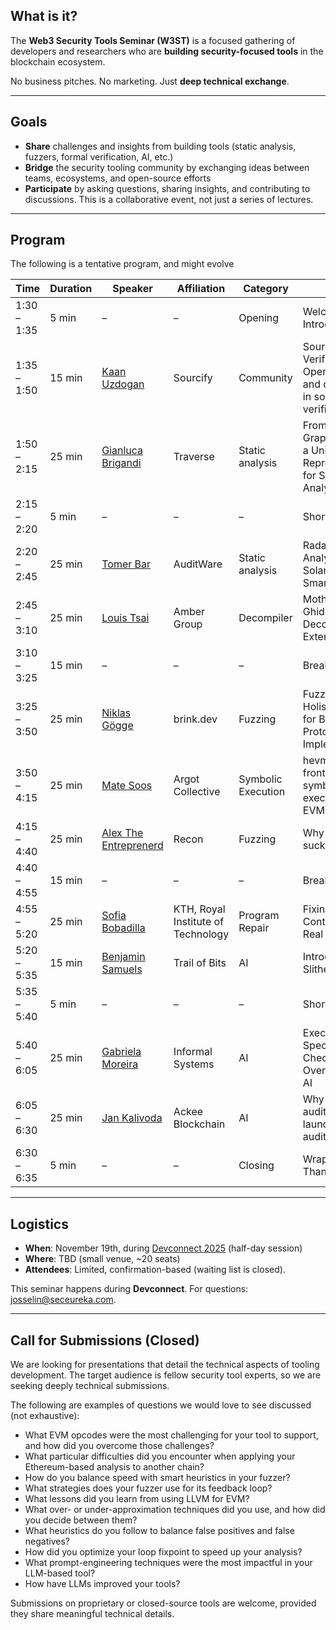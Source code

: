 ## What is it?

The **Web3 Security Tools Seminar (W3ST)** is a focused gathering of developers and researchers who are **building security-focused tools** in the blockchain ecosystem.

No business pitches. No marketing. Just **deep technical exchange**.

---

## Goals

- **Share** challenges and insights from building tools (static analysis, fuzzers, formal verification, AI, etc.)  
- **Bridge** the security tooling community by exchanging ideas between teams, ecosystems, and open-source efforts  
- **Participate** by asking questions, sharing insights, and contributing to discussions. This is a collaborative event, not just a series of lectures.  

---

## Program

The following is a tentative program, and might evolve

| Time | Duration | Speaker | Affiliation | Category | Talk |
|------|-----------|----------|--------------|-----------|------|
| 1:30 – 1:35 | 5 min | – | – | Opening | Welcome & Introduction |
| 1:35 – 1:50 | 15 min | [Kaan Uzdogan](https://x.com/kaanuzdogan) | Sourcify | Community | Sourcify and Verifier Alliance: Open-source and open-data in source-code verification |
| 1:50 – 2:15 | 25 min | [Gianluca Brigandi](https://x.com/gbrigandi) | Traverse | Static analysis | From Code to Graph: Building a Universal Representation for Solidity Analysis |
| 2:15 – 2:20 | 5 min | – | – | – | Short break |
| 2:20 – 2:45 | 25 min | [Tomer Bar](https://x.com/forefy) | AuditWare | Static analysis | Radar – a Static Analyzer for Solana and Rust Smart Contracts |
| 2:45 – 3:10 | 25 min | [Louis Tsai](https://x.com/0xlouistsai) | Amber Group | Decompiler | Mothra: A Ghidra EVM Decompiler Extension |
| 3:10 – 3:25 | 15 min | – | – | – | Break #1 |
| 3:25 – 3:50 | 25 min | [Niklas Gögge](https://x.com/dergoegge) | brink.dev | Fuzzing | Fuzzamoto: Holistic Fuzzing for Bitcoin Protocol Implementations |
| 3:50 – 4:15 | 25 min | [Mate Soos](https://x.com/SoosMate) | Argot Collective | Symbolic Execution | hevm, new frontiers in symbolic execution of EVM bytecode |
| 4:15 – 4:40 | 25 min | [Alex The Entreprenerd](https://x.com/GalloDaSballo) | Recon | Fuzzing | Why fuzzing still sucks |
| 4:40 – 4:55 | 15 min | – | – | – | Break #2 |
| 4:55 – 5:20 | 25 min | [Sofia Bobadilla](https://x.com/BobadillaPSofia) | KTH, Royal Institute of Technology | Program Repair | Fixing Smart Contracts, For Real |
| 5:20 – 5:35 | 15 min | [Benjamin Samuels](https://x.com/thebensams) | Trail of Bits | AI | Introducing Slither MCP |
| 5:35 – 5:40 | 5 min | – | – | – | Short break |
| 5:40 – 6:05 | 25 min | [Gabriela Moreira](https://x.com/bugarela) | Informal Systems | AI | Executable Specs as Reality Checks for Overconfident AI |
| 6:05 – 6:30 | 25 min | [Jan Kalivoda](https://x.com/jaczkal) | Ackee Blockchain | AI | Why is every audit company launching an AI audit platform? |
| 6:30 – 6:35 | 5 min | – | – | Closing | Wrap-up & Thanks |

---

## Logistics

- **When**: November 19th, during [Devconnect 2025](https://devconnect.org/) (half-day session)  
- **Where**: TBD (small venue, ~20 seats)  
- **Attendees**: Limited, confirmation-based (waiting list is closed). 

This seminar happens during **Devconnect**. For questions: [josselin@seceureka.com](mailto:josselin@seceureka.com).

---

## Call for Submissions (Closed)

We are looking for presentations that detail the technical aspects of tooling development. The target audience is fellow security tool experts, so we are seeking deeply technical submissions.

The following are examples of questions we would love to see discussed (not exhaustive):

- What EVM opcodes were the most challenging for your tool to support, and how did you overcome those challenges?
- What particular difficulties did you encounter when applying your Ethereum-based analysis to another chain?
- How do you balance speed with smart heuristics in your fuzzer?
- What strategies does your fuzzer use for its feedback loop?
- What lessons did you learn from using LLVM for EVM?
- What over- or under-approximation techniques did you use, and how did you decide between them?
- What heuristics do you follow to balance false positives and false negatives?
- How did you optimize your loop fixpoint to speed up your analysis?
- What prompt-engineering techniques were the most impactful in your LLM-based tool?
- How have LLMs improved your tools?

Submissions on proprietary or closed-source tools are welcome, provided they share meaningful technical details.
